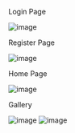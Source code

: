 Login Page

![image](https://github.com/user-attachments/assets/18900bbf-28eb-4f7b-8a30-af238b0d675e)

Register Page

![image](https://github.com/user-attachments/assets/af30f036-822f-4e9d-a43a-444d8d2d7f1a)


Home Page

![image](https://github.com/user-attachments/assets/4acd0471-af6a-4dc9-ac57-bb49cbaed50f)

Gallery

![image](https://github.com/user-attachments/assets/9fb81f29-038a-4867-977a-3c5541c43fc5)
![image](https://github.com/user-attachments/assets/596886ac-7290-426b-bd79-41788ebf8bd4)


